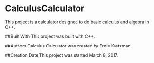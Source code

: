 # CalculusCalculator
This project is a calculator designed to do basic calculus and algebra in C++.

##Built With
This project was built with C++.

##Authors
Calculus Calculator was created by Ernie Kretzman.

##Creation Date
This project was started March 8, 2017.
